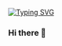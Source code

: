 [![Typing SVG](https://readme-typing-svg.demolab.com?font=Annapurna+SIL&size=28&duration=1000&pause=1005&color=002D72&background=FFFFFF00&random=false&width=435&lines=Robotics+M.S.E+at+Johns+Hopkins+University)](https://git.io/typing-svg)

### Hi there 👋

<!--
**AustinHuang823/AustinHuang823** is a ✨ _special_ ✨ repository because its `README.md` (this file) appears on your GitHub profile.

Here are some ideas to get you started:

- 🔭 I’m currently working on ...
- 🌱 I’m currently learning ...
- 👯 I’m looking to collaborate on ...
- 🤔 I’m looking for help with ...
- 💬 Ask me about ...
- 📫 How to reach me: ...
- 😄 Pronouns: ...
- ⚡ Fun fact: ...
-->
